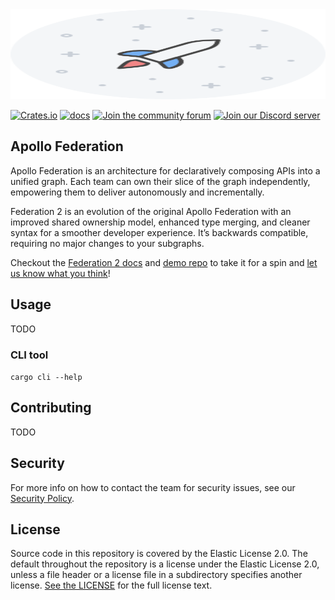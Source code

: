 <img src="https://raw.githubusercontent.com/apollographql/space-kit/main/src/illustrations/svgs/rocket1.svg" width="100%" height="144">

[![Crates.io](https://img.shields.io/crates/v/apollo-federation.svg?style=flat-square)](https://crates.io/crates/apollo-federation)
[![docs](https://img.shields.io/static/v1?label=docs&message=apollo-federation&color=blue&style=flat-square)](https://docs.rs/apollo-federation/)
[![Join the community forum](https://img.shields.io/badge/join%20the%20community-forum-blueviolet)](https://community.apollographql.com)
[![Join our Discord server](https://img.shields.io/discord/1022972389463687228.svg?color=7389D8&labelColor=6A7EC2&logo=discord&logoColor=ffffff&style=flat-square)](https://discord.gg/graphos)

Apollo Federation
-----------------------------
Apollo Federation is an architecture for declaratively composing APIs into a unified graph. Each team can own their slice of the graph independently, empowering them to deliver autonomously and incrementally.

Federation 2 is an evolution of the original Apollo Federation with an improved shared ownership model, enhanced type merging, and cleaner syntax for a smoother developer experience. It’s backwards compatible, requiring no major changes to your subgraphs.

Checkout the [Federation 2 docs](https://www.apollographql.com/docs/federation) and [demo repo](https://github.com/apollographql/supergraph-demo-fed2) to take it for a spin and [let us know what you think](https://community.apollographql.com/t/announcing-apollo-federation-2/1821)!

## Usage

TODO

### CLI tool

`cargo cli --help`

## Contributing

TODO

## Security

For more info on how to contact the team for security issues, see our [Security Policy](https://github.com/apollographql/federation-next/security/policy).

## License

Source code in this repository is covered by the Elastic License 2.0. The default throughout the repository is a license under the Elastic License 2.0, unless a file header or a license file in a subdirectory specifies another license. [See the LICENSE](./LICENSE) for the full license text.
